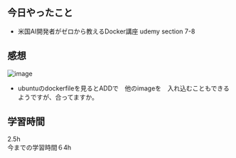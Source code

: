 ## 今日やったこと
- 米国AI開発者がゼロから教えるDocker講座 udemy section 7-8

## 感想
![image](https://user-images.githubusercontent.com/83998627/153765553-c8401d98-9add-4fc1-9568-9ab78063a289.png)
- ubuntuのdockerfileを見るとADDで　他のimageを　入れ込むこともできるようですが、合ってますか。

## 学習時間
2.5h  
今までの学習時間６4h
